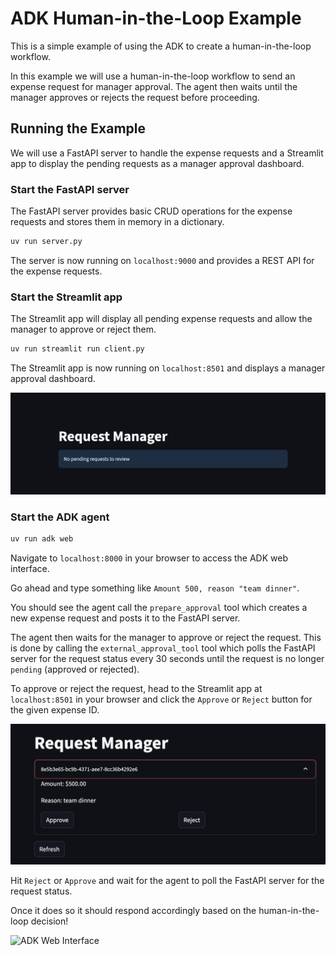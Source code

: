 # ADK Human-in-the-Loop Example

This is a simple example of using the ADK to create a human-in-the-loop workflow.

In this example we will use a human-in-the-loop workflow to send an expense request for manager approval. The agent then waits until the manager approves or rejects the request before proceeding.


## Running the Example

We will use a FastAPI server to handle the expense requests and a Streamlit app to display the pending requests as a manager approval dashboard.

### Start the FastAPI server

The FastAPI server provides basic CRUD operations for the expense requests and stores them in memory in a dictionary.

```bash
uv run server.py
```

The server is now running on `localhost:9000` and provides a REST API for the expense requests.

### Start the Streamlit app

The Streamlit app will display all pending expense requests and allow the manager to approve or reject them.

```bash
uv run streamlit run client.py
```

The Streamlit app is now running on `localhost:8501` and displays a manager approval dashboard.

![Streamlit App](images/streamlit_app.png)


### Start the ADK agent

```bash
uv run adk web
```

Navigate to `localhost:8000` in your browser to access the ADK web interface.

Go ahead and type something like `Amount 500, reason "team dinner"`.

You should see the agent call the `prepare_approval` tool which creates a new expense request and posts it to the FastAPI server. 

The agent then waits for the manager to approve or reject the request. This is done by calling the `external_approval_tool` tool which polls the FastAPI server for the request status every 30 seconds until the request is no longer `pending` (approved or rejected).

To approve or reject the request, head to the Streamlit app at `localhost:8501` in your browser and click the `Approve` or `Reject` button for the given expense ID.

![Pending Expense](images/pending_expense.png)

Hit `Reject` or `Approve` and wait for the agent to poll the FastAPI server for the request status.

Once it does so it should respond accordingly based on the human-in-the-loop decision!

![ADK Web Interface](images/adk_web_interface.png)
